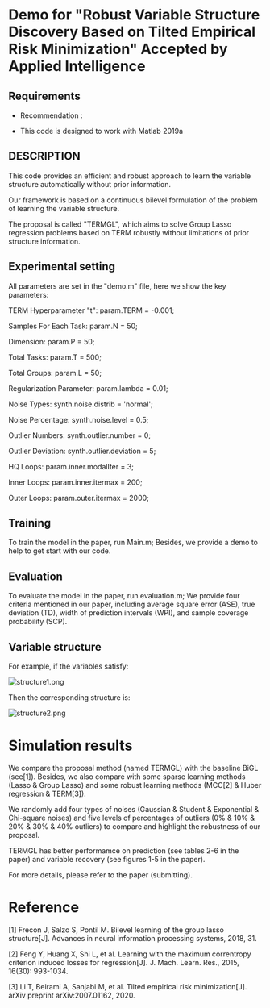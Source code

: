 # Demo for "Robust Variable Structure Discovery Based on Tilted Empirical Risk Minimization" Accepted by Applied Intelligence



## Requirements

* Recommendation :                                                         

* This code is designed to work with Matlab 2019a       

  

## DESCRIPTION 

This code provides an efficient and robust approach to learn the variable structure automatically without prior information. 

Our framework is based on a continuous bilevel formulation of the problem of learning the variable structure.

The proposal is called "TERMGL", which aims to solve Group Lasso regression problems based on TERM robustly without limitations of prior structure information.


## Experimental setting

All parameters are  set in the "demo.m" file, here we show the key parameters:

TERM Hyperparameter "t":	param.TERM		              =           -0.001;

Samples For Each Task:		  param.N                             =           50;

Dimension:		                       param.P                              =           50;

Total Tasks:		                       param.T                              =           500;

Total Groups:		                    param.L                             =           50;

Regularization Parameter:	 param.lambda                  =         0.01;

Noise Types:	                         synth.noise.distrib           =          'normal';

Noise Percentage:		          synth.noise.level		       =           0.5; 

Outlier Numbers:		           synth.outlier.number	   =             0; 

Outlier Deviation:		           synth.outlier.deviation	 =             5;

HQ Loops:			                    param.inner.modalIter    =             3;

Inner Loops:		                    param.inner.itermax        =           200;

Outer Loops:		                   param.outer.itermax        =          2000;



## Training

To train the model in the paper, run Main.m;
Besides, we provide a demo to help to get start with our code.



## Evaluation

To evaluate the model in the paper, run evaluation.m;
We provide four criteria mentioned in our paper, including average square error (ASE), true deviation (TD), width of prediction intervals (WPI), and sample coverage probability (SCP).



## Variable structure

For example, if the variables satisfy:

![structure1.png](https://s2.loli.net/2022/05/17/RkliBFmyfPpSwoN.png)

Then the corresponding structure is:

![structure2.png](https://s2.loli.net/2022/05/17/5KbjlsgekFXn2xd.png)



# Simulation results

 We compare the proposal method (named TERMGL) with the baseline BiGL (see[1]). Besides, we also compare with some sparse learning methods (Lasso & Group Lasso) and some robust learning methods (MCC[2] & Huber regression & TERM[3]).

We randomly add four types of noises (Gaussian & Student & Exponential & Chi-square noises) and five levels of percentages of outliers (0% & 10% & 20% & 30% & 40% outliers) to compare and highlight the robustness of our proposal.

TERMGL has better performamce on prediction (see tables 2-6 in the paper) and variable recovery (see figures 1-5 in the paper).

For more details, please refer to the paper (submitting).

# Reference

[1] Frecon J, Salzo S, Pontil M. Bilevel learning of the group lasso structure[J]. Advances in neural information processing systems, 2018, 31.

[2] Feng Y, Huang X, Shi L, et al. Learning with the maximum correntropy criterion induced losses for regression[J]. J. Mach. Learn. Res., 2015, 16(30): 993-1034.

[3] Li T, Beirami A, Sanjabi M, et al. Tilted empirical risk minimization[J]. arXiv preprint arXiv:2007.01162, 2020.
